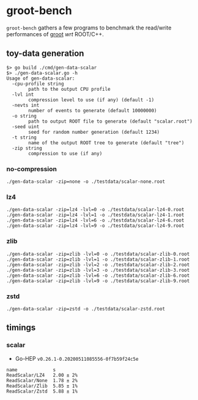 # groot-bench

`groot-bench` gathers a few programs to benchmark the read/write performances of [groot](https://go-hep.org/x/hep/groot) _wrt_ ROOT/C++.

## toy-data generation

```
$> go build ./cmd/gen-data-scalar
$> ./gen-data-scalar.go -h
Usage of gen-data-scalar:
  -cpu-profile string
    	path to the output CPU profile
  -lvl int
    	compression level to use (if any) (default -1)
  -nevts int
    	number of events to generate (default 10000000)
  -o string
    	path to output ROOT file to generate (default "scalar.root")
  -seed uint
    	seed for random number generation (default 1234)
  -t string
    	name of the output ROOT tree to generate (default "tree")
  -zip string
    	compression to use (if any)
```

### no-compression

```
./gen-data-scalar -zip=none -o ./testdata/scalar-none.root
```

### lz4

```
./gen-data-scalar -zip=lz4 -lvl=0 -o ./testdata/scalar-lz4-0.root
./gen-data-scalar -zip=lz4 -lvl=1 -o ./testdata/scalar-lz4-1.root
./gen-data-scalar -zip=lz4 -lvl=6 -o ./testdata/scalar-lz4-6.root
./gen-data-scalar -zip=lz4 -lvl=9 -o ./testdata/scalar-lz4-9.root
```

### zlib

```
./gen-data-scalar -zip=zlib -lvl=0 -o ./testdata/scalar-zlib-0.root
./gen-data-scalar -zip=zlib -lvl=1 -o ./testdata/scalar-zlib-1.root
./gen-data-scalar -zip=zlib -lvl=2 -o ./testdata/scalar-zlib-2.root
./gen-data-scalar -zip=zlib -lvl=3 -o ./testdata/scalar-zlib-3.root
./gen-data-scalar -zip=zlib -lvl=6 -o ./testdata/scalar-zlib-6.root
./gen-data-scalar -zip=zlib -lvl=9 -o ./testdata/scalar-zlib-9.root
```

### zstd

```
./gen-data-scalar -zip=zstd -o ./testdata/scalar-zstd.root
```

## timings

### scalar

- Go-HEP `v0.26.1-0.20200511085556-0f7b59f24c5e`

```
name             s
ReadScalar/LZ4   2.00 ± 2%
ReadScalar/None  1.78 ± 2%
ReadScalar/Zlib  5.85 ± 1%
ReadScalar/Zstd  5.88 ± 1%
```
